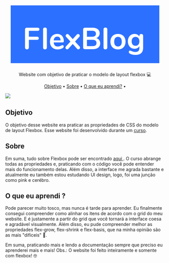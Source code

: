 <h1 align="center"> <img src="./imgs/logo.svg" alt="FlexBlog" title="Flexbox"> </h1>
<p align="center"> Website com objetivo de praticar o modelo de layout flexbox 💻 </p>
<p align="center">
 <a href="#objetivo">Objetivo</a> •
  <a href="#sobre" >Sobre</a> •
   <a href="#aprendizado">O que eu aprendi?</a> •
</p>
<img src="./videos/flexbox-gif-min.gif">

<h2 id="objetivo"> Objetivo </h2>
<p> O objetivo desse website era praticar as propriedades de CSS do modelo de layout Flexbox. Esse website foi desenvolvido durante um <a href="https://www.origamid.com/" target="_blank">curso</a>.</p>

<h2 id="sobre"> Sobre </h2>
<p>Em suma, tudo sobre Flexbox pode ser encontrado <a href="https://developer.mozilla.org/pt-BR/docs/Web/CSS/CSS_Flexible_Box_Layout/Basic_Concepts_of_Flexbox"> aqui </a>.
O curso abrange todas as propriedades e, praticando com o código você pode entender mais do funcionamento delas. Além disso, a interface me agrada bastante e atualmente eu também estou estudando UI design, logo, foi uma junção como pink e cerébro.</p>

<h2 id="aprendizado"> O que eu aprendi ? </h2>
<p>Pode parecer muito tosco, mas nunca é tarde para aprender. Eu finalmente consegui compreender como alinhar os itens de acordo com o grid do meu website. E é justamente a partir do grid que você tornará a interface coesa e agradável visualmente. Além disso, eu pude compreender melhor as propriedades flex-grow, flex-shrink e flex-basis, que na minha opinião são as mais "difíceis" 🤡.
</p>

<p> Em suma, praticando mais e lendo a documentação sempre que preciso eu aprenderei mais e mais!
Obs.: O website foi feito inteiramente e somente com flexbox! 🤓</p>


